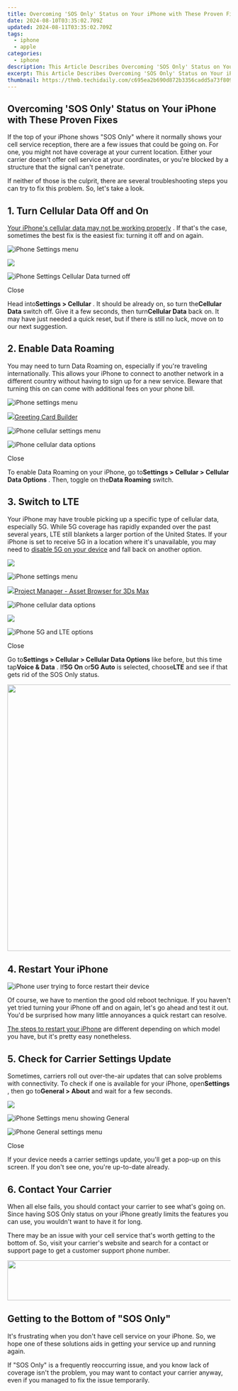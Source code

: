 ```yaml
---
title: Overcoming 'SOS Only' Status on Your iPhone with These Proven Fixes
date: 2024-08-10T03:35:02.709Z
updated: 2024-08-11T03:35:02.709Z
tags:
  - iphone
  - apple
categories:
  - iphone
description: This Article Describes Overcoming 'SOS Only' Status on Your iPhone with These Proven Fixes
excerpt: This Article Describes Overcoming 'SOS Only' Status on Your iPhone with These Proven Fixes
thumbnail: https://thmb.techidaily.com/c695ea2b690d872b3356cadd5a73f8095d4e1f1e6e591a347bc63bd49bbead62.jpeg
---
```


## Overcoming 'SOS Only' Status on Your iPhone with These Proven Fixes

 If the top of your iPhone shows "SOS Only" where it normally shows your cell service reception, there are a few issues that could be going on. For one, you might not have coverage at your current location. Either your carrier doesn't offer cell service at your coordinates, or you're blocked by a structure that the signal can't penetrate.

 If neither of those is the culprit, there are several troubleshooting steps you can try to fix this problem. So, let's take a look.

## 1\. Turn Cellular Data Off and On

[Your iPhone's cellular data may not be working properly](https://www.makeuseof.com/iphone-cellular-data-not-working-fixes/) . If that's the case, sometimes the best fix is the easiest fix: turning it off and on again.

![iPhone Settings menu](https://static1.makeuseofimages.com/wordpress/wp-content/uploads/2023/07/iphone-settings-cellular-screenshot.jpg)

<!-- affiliate ads begin -->
<a href="https://secure.2checkout.com/order/checkout.php?PRODS=4621764&QTY=1&AFFILIATE=108875&CART=1"><img src="https://www.x-mirage.com/x-mirage/img/page-home.jpg" border="0"></a>
<!-- affiliate ads end -->
![iPhone Settings Cellular Data turned off](https://static1.makeuseofimages.com/wordpress/wp-content/uploads/2023/07/iphone-cellular-settings-turn-data-off.jpg)

Close

 Head into**Settings > Cellular** . It should be already on, so turn the**Cellular Data** switch off. Give it a few seconds, then turn**Cellular Data** back on. It may have just needed a quick reset, but if there is still no luck, move on to our next suggestion.

## 2\. Enable Data Roaming

 You may need to turn Data Roaming on, especially if you're traveling internationally. This allows your iPhone to connect to another network in a different country without having to sign up for a new service. Beware that turning this on can come with additional fees on your phone bill.

![iPhone settings menu](https://static1.makeuseofimages.com/wordpress/wp-content/uploads/2023/07/iphone-cellular-settings.jpg)

<!-- affiliate ads begin -->
<a href="https://secure.2checkout.com/order/checkout.php?PRODS=2067133&QTY=1&AFFILIATE=108875&CART=1"><img src="https://www.pearlmountainsoft.com/n_img/product/gcb/banScrn.jpg" border="0">Greeting Card Builder</a>
<!-- affiliate ads end -->
![iPhone cellular settings menu](https://static1.makeuseofimages.com/wordpress/wp-content/uploads/2023/07/iphone-settings-cellular-data-options.jpg)

![iPhone cellular data options](https://static1.makeuseofimages.com/wordpress/wp-content/uploads/2023/07/iphone-settings-data-roaming.jpg)

Close

 To enable Data Roaming on your iPhone, go to**Settings > Cellular > Cellular Data Options** . Then, toggle on the**Data Roaming** switch.

## 3\. Switch to LTE

 Your iPhone may have trouble picking up a specific type of cellular data, especially 5G. While 5G coverage has rapidly expanded over the past several years, LTE still blankets a larger portion of the United States. If your iPhone is set to receive 5G in a location where it's unavailable, you may need to [disable 5G on your device](https://www.makeuseof.com/how-to-disable-5g-on-any-device/) and fall back on another option.

<!-- affiliate ads begin -->
<a href="https://secure.2checkout.com/order/checkout.php?PRODS=4940312&QTY=1&AFFILIATE=108875&CART=1"><img src="https://secure.avangate.com/images/merchant/333ac5d90817d69113471fbb6e531bee/sps-partnership-728x90eng.png" border="0"></a>
<!-- affiliate ads end -->
![iPhone settings menu](https://static1.makeuseofimages.com/wordpress/wp-content/uploads/2023/07/iphone-cellular-settings.jpg)

<!-- affiliate ads begin -->
<a href="https://secure.2checkout.com/order/checkout.php?PRODS=4709458&QTY=1&AFFILIATE=108875&CART=1"><img src="https://3d-kstudio.com/wp-content/uploads/2019/10/Project-Manager-version-3-1600x900-768x419.jpg" border="0">Project Manager - Asset Browser for 3Ds Max</a>
<!-- affiliate ads end -->
![iPhone cellular data options](https://static1.makeuseofimages.com/wordpress/wp-content/uploads/2023/07/iphone-cellular-data-options-voice-data-settings.jpg)

<!-- affiliate ads begin -->
<a href="https://estore.winxdvd.com/order/checkout.php?PRODS=4612444&QTY=1&AFFILIATE=108875&CART=1"><img src="https://www.winxdvd.com/affiliate/new-banner/pt-728x90.jpg" border="0"></a>
<!-- affiliate ads end -->
![iPhone 5G and LTE options](https://static1.makeuseofimages.com/wordpress/wp-content/uploads/2023/07/iphone-voice-data-5g-settings.jpg)

Close

 Go to**Settings > Cellular > Cellular Data Options** like before, but this time tap**Voice & Data** . If**5G On** or**5G Auto** is selected, choose**LTE** and see if that gets rid of the SOS Only status.

<!-- affiliate ads begin -->
<a href="https://appsumo.8odi.net/c/5597632/2082541/7443" target="_top" id="2082541"><img src="//a.impactradius-go.com/display-ad/7443-2082541" border="0" alt="" width="1200" height="600"/></a><img height="0" width="0" src="https://appsumo.8odi.net/i/5597632/2082541/7443" style="position:absolute;visibility:hidden;" border="0" />
<!-- affiliate ads end -->
## 4\. Restart Your iPhone

![iPhone user trying to force restart their device](https://static1.makeuseofimages.com/wordpress/wp-content/uploads/2023/07/iphone-user-trying-to-force-restart-their-device.jpg)

 Of course, we have to mention the good old reboot technique. If you haven't yet tried turning your iPhone off and on again, let's go ahead and test it out. You'd be surprised how many little annoyances a quick restart can resolve.

[The steps to restart your iPhone](https://www.makeuseof.com/how-to-restart-any-iphone-even-if-the-buttons-are-broken/) are different depending on which model you have, but it's pretty easy nonetheless.

## 5\. Check for Carrier Settings Update

 Sometimes, carriers roll out over-the-air updates that can solve problems with connectivity. To check if one is available for your iPhone, open**Settings** , then go to**General > About** and wait for a few seconds.

<!-- affiliate ads begin -->
<a href="https://estore.winxdvd.com/order/checkout.php?PRODS=4081991&QTY=1&AFFILIATE=108875&CART=1"><img src="https://www.winxdvd.com/affiliate/new-banner/wt-500x500.jpg" border="0"></a>
<!-- affiliate ads end -->
![iPhone Settings menu showing General](https://static1.makeuseofimages.com/wordpress/wp-content/uploads/2023/07/iphone-settings-general.jpg)

![iPhone General settings menu](https://static1.makeuseofimages.com/wordpress/wp-content/uploads/2023/07/iphone-settings-general-about.jpg)

Close

 If your device needs a carrier settings update, you'll get a pop-up on this screen. If you don't see one, you're up-to-date already.

## 6\. Contact Your Carrier

 When all else fails, you should contact your carrier to see what's going on. Since having SOS Only status on your iPhone greatly limits the features you can use, you wouldn't want to have it for long.

 There may be an issue with your cell service that's worth getting to the bottom of. So, visit your carrier's website and search for a contact or support page to get a customer support phone number.

<!-- affiliate ads begin -->
<a href="https://natural-cycles.sjv.io/c/5597632/2072200/17885" target="_top" id="2072200"><img src="//a.impactradius-go.com/display-ad/17885-2072200" border="0" alt="" width="728" height="90"/></a><img height="0" width="0" src="https://imp.pxf.io/i/5597632/2072200/17885" style="position:absolute;visibility:hidden;" border="0" />
<!-- affiliate ads end -->
## Getting to the Bottom of "SOS Only"

 It's frustrating when you don't have cell service on your iPhone. So, we hope one of these solutions aids in getting your service up and running again.

 If "SOS Only" is a frequently reoccurring issue, and you know lack of coverage isn't the problem, you may want to contact your carrier anyway, even if you managed to fix the issue temporarily.

<ins class="adsbygoogle"
     style="display:block"
     data-ad-format="autorelaxed"
     data-ad-client="ca-pub-7571918770474297"
     data-ad-slot="1223367746"></ins>



<ins class="adsbygoogle"
     style="display:block"
     data-ad-client="ca-pub-7571918770474297"
     data-ad-slot="8358498916"
     data-ad-format="auto"
     data-full-width-responsive="true"></ins>




